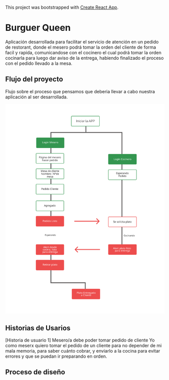 This project was bootstrapped with [Create React App](https://github.com/facebook/create-react-app).

# Burguer Queen

Aplicación desarrollada para facilitar el servicio de atención en un pedido de restorant, donde el mesero podrá tomar la orden del cliente de forma facil y rapida, comunicandose con el cocinero el cual podrá tomar la orden cocinarla para luego dar aviso de la entrega, habiendo finalizado el proceso con el pedido llevado a la mesa.

## Flujo del proyecto

Flujo sobre el proceso que pensamos que deberia llevar a cabo nuestra aplicación al ser desarrollada.

![Flujo](./src/img/flujo.png "Flujo")

## Historias de Usarios

[Historia de usuario 1] Mesero/a debe poder tomar pedido de cliente
Yo como meserx quiero tomar el pedido de un cliente para no depender de mi mala memoria, para saber cuánto cobrar, y enviarlo a la cocina para evitar errores y que se puedan ir preparando en orden.

## Proceso de diseño





